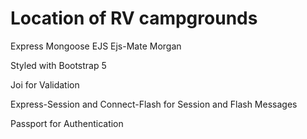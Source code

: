 # Location of RV campgrounds

Express Mongoose EJS Ejs-Mate Morgan 

Styled with Bootstrap 5

Joi for Validation

Express-Session and Connect-Flash for Session and Flash Messages

Passport for Authentication